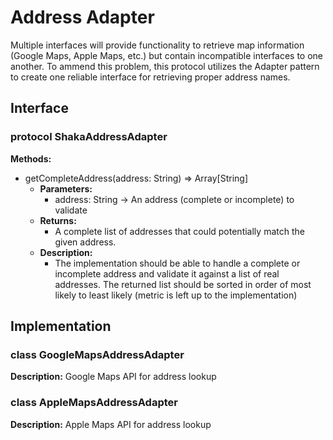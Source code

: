 # Address Adapter
Multiple interfaces will provide functionality to retrieve map information (Google Maps, Apple Maps, etc.) but contain incompatible interfaces to one another. To ammend this problem, this protocol utilizes the Adapter pattern to create one reliable interface for retrieving proper address names.

## Interface

### protocol ShakaAddressAdapter

**Methods:**
- getCompleteAddress(address: String) => Array[String]
  - **Parameters:**
    - address: String -> An address (complete or incomplete) to validate
  - **Returns:**
    - A complete list of addresses that could potentially match the given address.
  - **Description:**
    - The implementation should be able to handle a complete or incomplete address and validate it against a list of real addresses. The returned list should be sorted in order of most likely to least likely (metric is left up to the implementation)


## Implementation

### class GoogleMapsAddressAdapter
**Description:** Google Maps API for address lookup

### class AppleMapsAddressAdapter
**Description:** Apple Maps API for address lookup